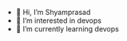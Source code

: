- 👋 Hi, I’m Shyamprasad
- 👀 I’m interested in devops
- 🌱 I’m currently learning devops

<!---
Shyam55555/Shyam55555 is a ✨ special ✨ repository because its `README.md` (this file) appears on your GitHub profile.
You can click the Preview link to take a look at your changes.
--->
